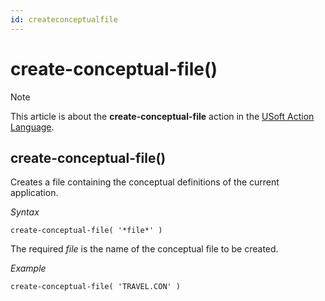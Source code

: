 ```yaml
---
id: createconceptualfile
---
```


# create-conceptual-file()



> [!NOTE]
> This article is about the **create-conceptual-file** action in the [USoft Action Language](/docs/Task%20flow/Action%20Language%20reference/USoft%20Action%20Language.md).

## **create-conceptual-file()**

Creates a file containing the conceptual definitions of the current application.

*Syntax*

```
create-conceptual-file( '*file*' ) 
```

The required *file* is the name of the conceptual file to be created.

*Example*

```
create-conceptual-file( 'TRAVEL.CON' )
```

 